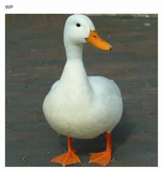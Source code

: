 WIP 


![unnamed](https://github.com/garthheff/CTF-Writeups/blob/main/TryHackMe/files/images/unnamed.jpg?raw=true)
